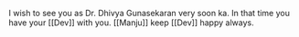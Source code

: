 I wish to see you as Dr. Dhivya Gunasekaran very soon ka. In that time you have your [[Dev]] with you.
[[Manju]] keep [[Dev]] happy always. 
